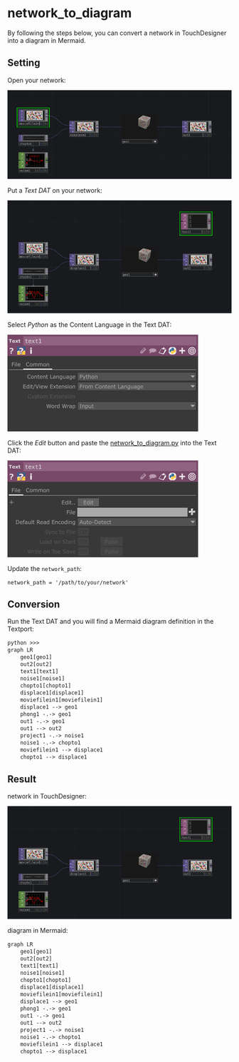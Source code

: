 # network_to_diagram
By following the steps below, you can convert a network in TouchDesigner into a diagram in Mermaid.

## Setting
Open your network:

![network](https://github.com/mozu-dev/td-scripts/blob/main/network_to_diagram/images/network.png)

Put a *Text DAT* on your network:

![put_a_text_dat](https://github.com/mozu-dev/td-scripts/blob/main/network_to_diagram/images/put_a_text_dat.png)

Select *Python* as the Content Language in the Text DAT:

![select_python](https://github.com/mozu-dev/td-scripts/blob/main/network_to_diagram/images/select_python.png)

Click the *Edit* button and paste the [network_to_diagram.py](https://github.com/mozu-dev/td-scripts/blob/main/network_to_diagram/scripts/network_to_diagram.py) into the Text DAT:

![edit](https://github.com/mozu-dev/td-scripts/blob/main/network_to_diagram/images/edit.png)

Update the `network_path`:

```
network_path = '/path/to/your/network'
```

## Conversion
Run the Text DAT and you will find a Mermaid diagram definition in the Textport:
```
python >>> 
graph LR
    geo1[geo1]
    out2[out2]
    text1[text1]
    noise1[noise1]
    chopto1[chopto1]
    displace1[displace1]
    moviefilein1[moviefilein1]
    displace1 --> geo1
    phong1 -.-> geo1
    out1 -.-> geo1
    out1 --> out2
    project1 -.-> noise1
    noise1 -.-> chopto1
    moviefilein1 --> displace1
    chopto1 --> displace1
```

## Result
network in TouchDesigner:

![put_a_text_dat](https://github.com/mozu-dev/td-scripts/blob/main/network_to_diagram/images/put_a_text_dat.png)

diagram in Mermaid:
```mermaid
graph LR
    geo1[geo1]
    out2[out2]
    text1[text1]
    noise1[noise1]
    chopto1[chopto1]
    displace1[displace1]
    moviefilein1[moviefilein1]
    displace1 --> geo1
    phong1 -.-> geo1
    out1 -.-> geo1
    out1 --> out2
    project1 -.-> noise1
    noise1 -.-> chopto1
    moviefilein1 --> displace1
    chopto1 --> displace1
```